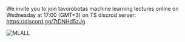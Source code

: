 We invite you to join tavorobotas machine learning lectures online on Wednesday at 17:00 (GMT+3) on TS discrod server:
https://discord.gg/7tDNHd5zJg

![MLALL](https://raw.githubusercontent.com/tavo-robotas/class/master/images/MLALL.png)
